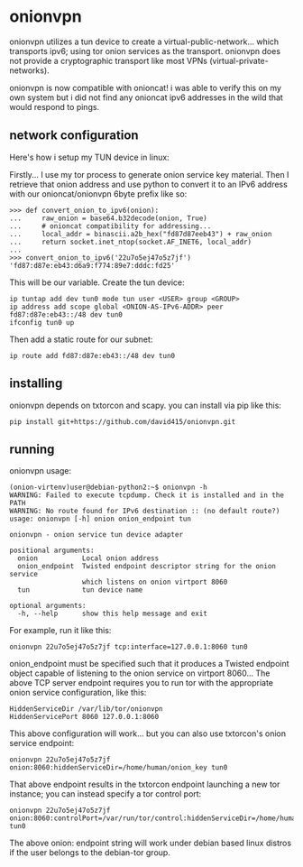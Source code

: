 
onionvpn
========

onionvpn utilizes a tun device to create a virtual-public-network... which
transports ipv6; using tor onion services as the transport. onionvpn does not
provide a cryptographic transport like most VPNs (virtual-private-networks).

onionvpn is now compatible with onioncat! i was able to verify this on my own system
but i did not find any onioncat ipv6 addresses in the wild that would respond to pings.


network configuration
---------------------

Here's how i setup my TUN device in linux:

Firstly... I use my tor process to generate onion service key material.
Then I retrieve that onion address and use python to convert it to an
IPv6 address with our onioncat/onionvpn 6byte prefix like so:

    >>> def convert_onion_to_ipv6(onion):
    ...     raw_onion = base64.b32decode(onion, True)
    ...     # onioncat compatibility for addressing...
    ...     local_addr = binascii.a2b_hex("fd87d87eeb43") + raw_onion
    ...     return socket.inet_ntop(socket.AF_INET6, local_addr)
    ...
    >>> convert_onion_to_ipv6('22u7o5ej47o5z7jf')
    'fd87:d87e:eb43:d6a9:f774:89e7:dddc:fd25'


This will be our <ONION-AS-IPv6-ADDR> variable.
Create the tun device:

    ip tuntap add dev tun0 mode tun user <USER> group <GROUP>
    ip address add scope global <ONION-AS-IPv6-ADDR> peer fd87:d87e:eb43::/48 dev tun0
    ifconfig tun0 up


Then add a static route for our subnet:

    ip route add fd87:d87e:eb43::/48 dev tun0


installing
----------

onionvpn depends on txtorcon and scapy. you can install via pip like this:

    pip install git+https://github.com/david415/onionvpn.git


running
-------

onionvpn usage:

    (onion-virtenv)user@debian-python2:~$ onionvpn -h
    WARNING: Failed to execute tcpdump. Check it is installed and in the PATH
    WARNING: No route found for IPv6 destination :: (no default route?)
    usage: onionvpn [-h] onion onion_endpoint tun

    onionvpn - onion service tun device adapter

    positional arguments:
      onion           Local onion address
      onion_endpoint  Twisted endpoint descriptor string for the onion service
                      which listens on onion virtport 8060
      tun             tun device name

    optional arguments:
      -h, --help      show this help message and exit


For example, run it like this:

    onionvpn 22u7o5ej47o5z7jf tcp:interface=127.0.0.1:8060 tun0


onion_endpoint must be specified such that it produces a Twisted
endpoint object capable of listening to the onion service on virtport 8060...
The above TCP server endpoint requires you to run tor with the appropriate onion service
configuration, like this:

    HiddenServiceDir /var/lib/tor/onionvpn
    HiddenServicePort 8060 127.0.0.1:8060


This above configuration will work... but you can also use txtorcon's onion service endpoint:

    onionvpn 22u7o5ej47o5z7jf onion:8060:hiddenServiceDir=/home/human/onion_key tun0


That above endpoint results in the txtorcon endpoint launching a new tor instance;
you can instead specify a tor control port:

    onionvpn 22u7o5ej47o5z7jf onion:8060:controlPort=/var/run/tor/control:hiddenServiceDir=/home/human/onion_key tun0


The above onion: endpoint string will work under debian based linux distros if the user belongs
to the debian-tor group.
